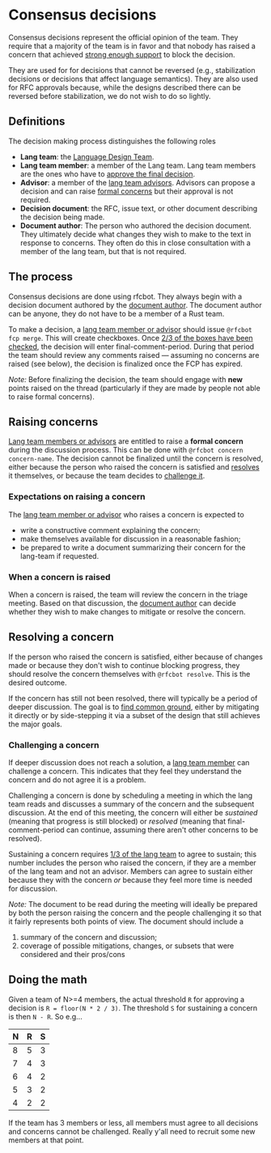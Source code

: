 # Consensus decisions

Consensus decisions represent the official opinion of the team. They require that a majority of the team is in favor and that nobody has raised a concern that achieved [strong enough support](#threshold-to-resolve-a-concern-without-consent) to block the decision.

They are used for for decisions that cannot be reversed (e.g., stabilization decisions or decisions that affect language semantics). They are also used for RFC approvals because, while the designs described there can be reversed before stabilization, we do not wish to do so lightly.

## Definitions

The decision making process distinguishes the following roles

* **Lang team**: the [Language Design Team](https://github.com/rust-lang/team/blob/master/teams/lang.toml).
* **Lang team member**: a member of the Lang team. Lang team members are the ones who have to [approve the final decision](#the-process).
* **Advisor**: a member of the [lang team advisors](https://github.com/rust-lang/team/blob/master/teams/lang-advisors.toml). Advisors can propose a decision and can raise [formal concerns](#raising-concerns) but their approval is not required.
* **Decision document**: the RFC, issue text, or other document describing the decision being made.
* **Document author**: The person who authored the decision document. They ultimately decide what changes they wish to make to the text in response to concerns. They often do this in close consultation with a member of the lang team, but that is not required.

## The process

Consensus decisions are done using rfcbot. They always begin with a decision document authored by the [document author](#definitions). The document author can be anyone, they do not have to be a member of a Rust team.

To make a decision, a [lang team member or advisor](#definitions) should issue `@rfcbot fcp merge`. This will create checkboxes. Once [2/3 of the boxes have been checked](#doing-the-math), the decision will enter final-comment-period. During that period the team should review any comments raised — assuming no concerns are raised (see below), the decision is finalized once the FCP has expired.

*Note:* Before finalizing the decision, the team should engage with **new** points raised on the thread (particularly if they are made by people not able to raise formal concerns).

## Raising concerns

[Lang team members or advisors](#definitions) are entitled to raise a **formal concern** during the discussion process. This can be done with `@rfcbot concern concern-name`. The decision cannot be finalized until the concern is resolved, either because the person who raised the concern is satisfied and [resolves](#resolving-a-concern) it themselves, or because the team decides to [challenge it](#challenging-a-concern).

### Expectations on raising a concern

The [lang team member or advisor](#definitions) who raises a concern is expected to

* write a constructive comment explaining the concern;
* make themselves available for discussion in a reasonable fashion;
* be prepared to write a document summarizing their concern for the lang-team if requested.

### When a concern is raised

When a concern is raised, the team will review the concern in the triage meeting. Based on that discussion, the [document author](#definitions) can decide whether they wish to make changes to mitigate or resolve the concern.

## Resolving a concern

If the person who raised the concern is satisfied, either because of changes made or because they don't wish to continue blocking progress, they should resolve the concern themselves with `@rfcbot resolve`. This is the desired outcome.

If the concern has still not been resolved, there will typically be a period of deeper discussion. The goal is to [find common ground](./making_decisions.md#design-axioms), either by mitigating it directly or by side-stepping it via a subset of the design that still achieves the major goals.

### Challenging a concern

If deeper discussion does not reach a solution, a [lang team member](#definitions) can challenge a concern. This indicates that they feel they understand the concern and do not agree it is a problem.

Challenging a concern is done by scheduling a meeting in which the lang team reads and discusses a summary of the concern and the subsequent discussion. At the end of this meeting, the concern will either be *sustained* (meaning that progress is still blocked) or *resolved* (meaning that final-comment-period can continue, assuming there aren't other concerns to be resolved).

Sustaining a concern requires [1/3 of the lang team](#doing-the-math) to agree to sustain; this number includes the person who raised the concern, if they are a member of the lang team and not an advisor. Members can agree to sustain either because they with the concern *or* because they feel more time is needed for discussion.

*Note:* The document to be read during the meeting will ideally be prepared by both the person raising the concern and the people challenging it so that it fairly represents both points of view. The document should include a

1. summary of the concern and discussion;
2. coverage of possible mitigations, changes, or subsets that were considered and their pros/cons


## Doing the math

Given a team of N>=4 members, the actual threshold `R` for approving a decision is `R = floor(N * 2 / 3)`. The threshold `S` for sustaining a concern is then `N - R`. So e.g...

| N   | R   | S   |
| --- | --- | --- |
| 8   | 5   | 3   |
| 7   | 4   | 3   |
| 6   | 4   | 2   |
| 5   | 3   | 2   |
| 4   | 2   | 2   |

If the team has 3 members or less, all members must agree to all decisions and concerns cannot be challenged. Really y'all need to recruit some new members at that point.